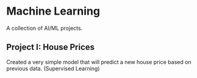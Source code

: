 # Machine Learning
A collection of AI/ML projects.

## Project I: House Prices
Created a very simple model that will predict a new house price based on previous data. (Supervised Learning)
